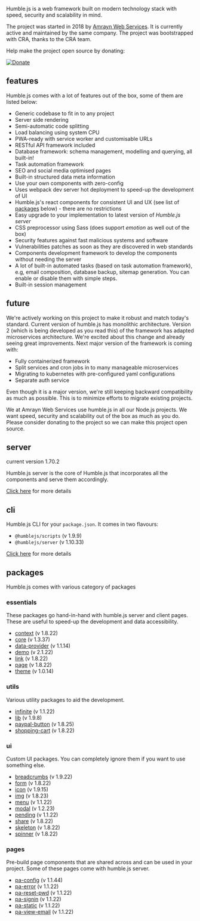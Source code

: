 Humble.js is a web framework built on modern technology stack with speed, security and scalability in mind.

The project was started in 2018 by [Amrayn Web Services](https://amrayn.com). It is currently active and maintained by the same company. The project was bootstrapped with CRA, thanks to the CRA team.

Help make the project open source by donating:

[![Donate](https://ghdl.amrayn.com/donate.png?v2)](https://amrayn.com/donate)

## features

Humble.js comes with a lot of features out of the box, some of them are listed below:

* Generic codebase to fit in to any project
* Server side rendering
* Semi-automatic code splitting
* Load balancing using system CPU
* PWA-ready with service worker and customisable URLs
* RESTful API framework included
* Database framework: schema management, modelling and querying, all built-in!
* Task automation framework
* SEO and social media optimised pages
* Built-in structured data meta information
* Use your own components with zero-config
* Uses webpack dev server hot deployment to speed-up the development of UI
* Humble.js's react components for consistent UI and UX (see list of [packages](/#packages) below) - there are no restrictions
* Easy upgrade to your implementation to latest version of _Humble.js server_
* CSS preprocessor using Sass (does support _emotion_ as well out of the box)
* Security features against fast malicious systems and software
* Vulnerabilities patches as soon as they are discovered in web standards
* Components development framework to develop the components without needing the server
* A lot of built-in automated tasks (based on task automation framework), e.g, email composition, database backup, sitemap generation. You can enable or disable them with simple steps.
* Built-in session management

## future

We're actively working on this project to make it robust and match today's standard. Current version of humble.js has monolithic architecture. Version 2 (which is being developed as you read this) of the framework has adapted microservices architecture. We're excited about this change and already seeing great improvements. Next major version of the framework is coming with:

* Fully containerized framework
* Split services and cron jobs in to many manageable microservices
* Migrating to kubernetes with pre-configured yaml configurations
* Separate auth service

Even though it is a major version, we're still keeping backward compatibility as much as possible. This is to minimize efforts to migrate existing projects.

We at Amrayn Web Services use humble.js in all our Node.js projects. We want speed, security and scalability out of the box as much as you do. Please consider donating to the project so we can make this project open source.

## server

current version 1.70.2

Humble.js server is the core of Humble.js that incorporates all the components and serve them accordingly.

[Click here](/server) for more details

## cli

Humble.js CLI for your `package.json`. It comes in two flavours:

* `@humblejs/scripts` (v 1.9.9)
* `@humblejs/server` (v 1.10.33)

[Click here](/cli) for more details

## packages
Humble.js comes with various category of packages

### essentials
These packages go hand-in-hand with humble.js server and client pages. These are useful to speed-up the development and data accessibility.

 * [context](/pkg/context) (v 1.8.22)
 * [core](/pkg/core) (v 1.3.37)
 * [data-provider](/pkg/data-provider) (v 1.1.14)
 * [demo](/pkg/demo) (v 2.1.22)
 * [link](/pkg/link) (v 1.8.22)
 * [page](/pkg/page) (v 1.8.22)
 * [theme](/pkg/theme) (v 1.0.14)

### utils
Various utility packages to aid the development.

 * [infinite](/pkg/infinite) (v 1.1.22)
 * [lib](/pkg/lib) (v 1.9.8)
 * [paypal-button](/pkg/paypal-button) (v 1.8.25)
 * [shopping-cart](/pkg/shopping-cart) (v 1.8.22)

### ui
Custom UI packages. You can completely ignore them if you want to use something else.

 * [breadcrumbs](/pkg/breadcrumbs) (v 1.9.22)
 * [form](/pkg/form) (v 1.8.22)
 * [icon](/pkg/icon) (v 1.9.15)
 * [img](/pkg/img) (v 1.8.23)
 * [menu](/pkg/menu) (v 1.1.22)
 * [modal](/pkg/modal) (v 1.2.23)
 * [pending](/pkg/pending) (v 1.1.22)
 * [share](/pkg/share) (v 1.8.22)
 * [skeleton](/pkg/skeleton) (v 1.8.22)
 * [spinner](/pkg/spinner) (v 1.8.22)

### pages
Pre-build page components that are shared across and can be used in your project. Some of these pages come with humble.js server.

 * [pa-config](/pkg/pa-config) (v 1.1.44)
 * [pa-error](/pkg/pa-error) (v 1.1.22)
 * [pa-reset-pwd](/pkg/pa-reset-pwd) (v 1.1.22)
 * [pa-signin](/pkg/pa-signin) (v 1.1.22)
 * [pa-static](/pkg/pa-static) (v 1.1.22)
 * [pa-view-email](/pkg/pa-view-email) (v 1.1.22)
